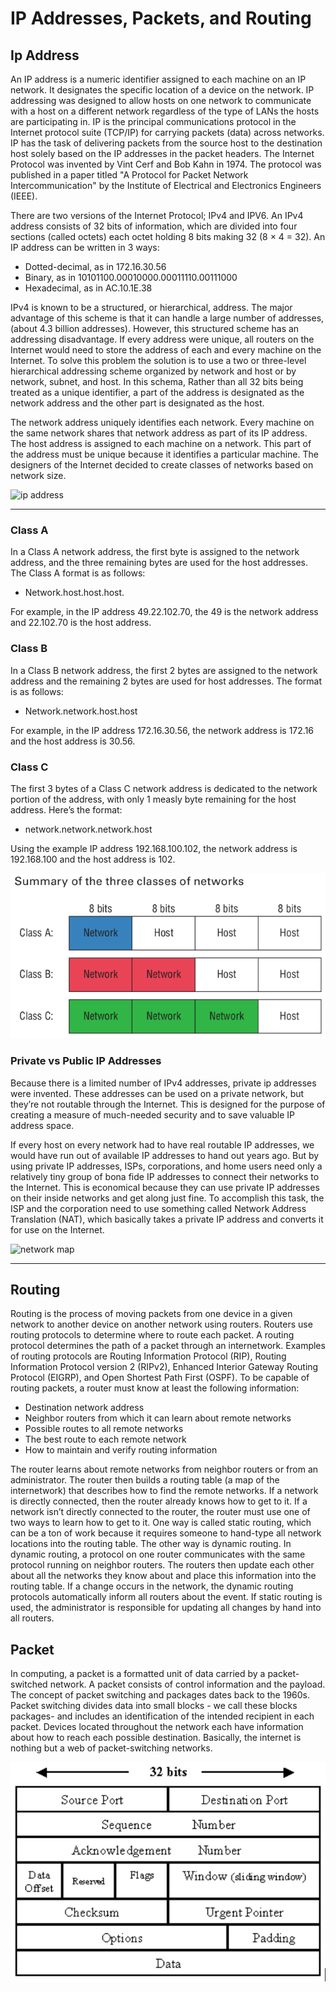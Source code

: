 # IP Addresses, Packets, and Routing

## Ip Address
An IP address is a numeric identifier assigned to each machine on an IP network. It designates the 
specific location of a device on the network. IP addressing was designed to allow hosts on one 
network to communicate with a host on a different network regardless of the type of LANs the hosts 
are participating in. IP is the principal communications protocol in the Internet protocol suite 
(TCP/IP) for carrying packets (data) across networks. IP has the task of delivering packets from 
the source host to the destination host solely based on the IP addresses in the packet headers. 
The Internet Protocol was invented by Vint Cerf and Bob Kahn in 1974. The protocol was published 
in a paper titled "A Protocol for Packet Network Intercommunication" by the Institute of Electrical
and Electronics Engineers (IEEE).


There are two versions of the Internet Protocol; IPv4 and IPV6. An IPv4 address consists of 32 
bits of information, which are divided into four sections (called octets) each octet holding 8 
bits making 32 (8 × 4 = 32). An IP address can be written in 3 ways: 

* Dotted-decimal, as in 172.16.30.56
* Binary, as in 10101100.00010000.00011110.00111000
* Hexadecimal, as in AC.10.1E.38


IPv4 is known to be a structured, or hierarchical, address. The major advantage of this scheme is 
that it can handle a large number of addresses, (about 4.3 billion addresses). However, this 
structured scheme has an addressing disadvantage. If every address were unique, all routers on 
the Internet would need to store the address of each and every machine on the Internet. To solve 
this problem the solution is to use a two or three-level hierarchical addressing scheme organized 
by network and host or by network, subnet, and host. In this schema, Rather than all 32 bits 
being treated as a unique identifier, a part of the address is designated as the network address 
and the other part is designated as the host.


The network address uniquely identifies each network. Every machine on the same network shares 
that network address as part of its IP address. The host address is assigned to each machine 
on a network. This part of the address must be unique because it identifies a particular machine. 
The designers of the Internet decided to create classes of networks based on network size.

![ip address](https://rebrand.ly/tnvorbi)

------------

### Class A
In a Class A network address, the first byte is assigned to the network address, and the three 
remaining bytes are used for the host addresses. The Class A format is as follows: 
* Network.host.host.host.  

For example, in the IP address 49.22.102.70, the 49 is the network address and 22.102.70 
is the host address.

### Class B
In a Class B network address, the first 2 bytes are assigned to the network address and the 
remaining 2 bytes are used for host addresses. The format is as follows: 

* Network.network.host.host 

For example, in the IP address 172.16.30.56, the network address is 172.16 and the host 
address is 30.56.

### Class C
The first 3 bytes of a Class C network address is dedicated to the network portion of the address, 
with only 1 measly byte remaining for the host address. Here’s the format: 

* network.network.network.host 

Using the example IP address 192.168.100.102, the network address is 192.168.100 and 
the host address is 102.

![network classes](../assets/networkclasses.png)

### Private vs Public IP Addresses
Because there is a limited number of IPv4 addresses, private ip addresses were invented. 
These addresses can be used on a private network, but they’re not routable through the Internet. 
This is designed for the purpose of creating a measure of much-needed security and to save 
valuable IP address space.

If every host on every network had to have real routable IP addresses, we would have
run out of available IP addresses to hand out years ago. But by using private IP addresses, 
ISPs, corporations, and home users need only a relatively tiny group of bona fide IP addresses 
to connect their networks to the Internet. This is economical because they can use private 
IP addresses on their inside networks and get along just fine. To accomplish this task, 
the ISP and the corporation need to use something called Network Address Translation (NAT), 
which basically takes a private IP address and converts it for use on the Internet.

![network map](https://rebrand.ly/ls8suic)

-----
## Routing
Routing is the process of moving packets from one device in a given network to another device 
on another network using routers. Routers use routing protocols to determine where to route 
each packet. A routing protocol determines the path of a packet through an internetwork. 
Examples of routing protocols are Routing Information Protocol (RIP), Routing Information 
Protocol version 2 (RIPv2), Enhanced Interior Gateway Routing Protocol (EIGRP), and 
Open Shortest Path First (OSPF).
To be capable of routing packets, a router must know at least the following
information:

* Destination network address
* Neighbor routers from which it can learn about remote networks
* Possible routes to all remote networks
* The best route to each remote network
* How to maintain and verify routing information

The router learns about remote networks from neighbor routers or from an administrator. 
The router then builds a routing table (a map of the internetwork) that describes how 
to find the remote networks. If a network is directly connected, then the router already 
knows how to get to it. If a network isn’t directly connected to the router, the router 
must use one of two ways to learn how to get to it. One way is called static routing, 
which can be a ton of work because it requires someone to hand-type all network 
locations into the routing table. The other way is dynamic routing. In dynamic routing, 
a protocol on one router communicates with the same protocol running on neighbor routers. 
The routers then update each other about all the networks they know about and place this 
information into the routing table. If a change occurs in the network, the dynamic routing 
protocols automatically inform all routers about the event. If static routing is used, the 
administrator is responsible for updating all changes by hand into all routers.

## Packet
In computing, a packet is a formatted unit of data carried by a packet-switched network. 
A packet consists of control information and the payload.  The concept of packet switching 
and packages dates back to the 1960s. Packet switching divides data into small blocks - we 
call these blocks packages- and includes an identification of the intended recipient in each 
packet. Devices located throughout the network each have information about how to reach each 
possible destination. Basically, the internet is nothing but a web of packet-switching networks.

![packet anatomy](../assets/ip_packet.png)